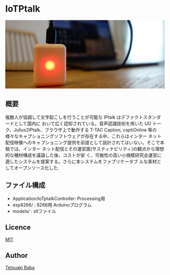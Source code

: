 # IoTPtalk
<img src="cover.jpg" alt="デバイス外観画像">

## 概要
複数人が協調して文字起こしを行うことが可能な IPtalk はデファクトスタンダードとして国内に おいて広く認知されている。音声認識技術を用いた UD トーク、Julius2IPtalk、ブラウザ上で動作する T-TAC Caption, captiOnline 等の様々なキャプショニングソフトウェアが存在する中、これらはインター ネット配信映像へのキャプショニング提供を前提として設計されてはいない。そこで本稿では、インター ネット配信とその運営面(サスティナビリティ)の観点から理想的な機材構成を議論した後、コストが安 く、可搬性の高い小規模研究会運営に適したシステムを提案する。さらに本システムをファブリケータブ ルな素材としてオープンソース化した.

## ファイル構成
  - Application/IoTptalkController: Processing用
  - esp8266/ : 8266用 Arduinoプログラム
  - models/ : stlファイル

## Licence
[MIT](https://github.com/tcnksm/tool/blob/master/LICENCE)

## Author

[Tetsuaki Baba](https://github.com/TetsuakiBaba)
